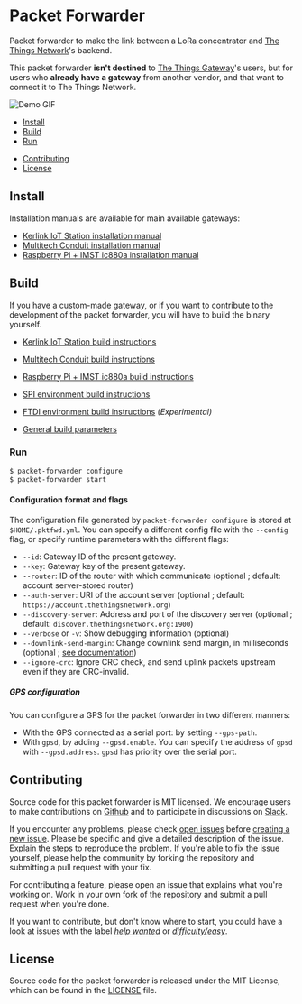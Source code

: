 # Packet Forwarder

Packet forwarder to make the link between a LoRa concentrator and [The Things Network](https://www.thethingsnetwork.org)'s backend.

This packet forwarder **isn't destined** to [The Things Gateway](https://www.thethingsnetwork.org/docs/gateways/gateway/)'s users, but for users who **already have a gateway** from another vendor, and that want to connect it to The Things Network.

![Demo GIF](https://github.com/TheThingsNetwork/packet_forwarder/raw/master/pktfwd.gif)

* [Install](#install)
* [Build](#build)
* [Run](#run)
+ [Contributing](#contribute)
+ [License](#license)

## <a name="install"></a>Install

Installation manuals are available for main available gateways:

+ [Kerlink IoT Station installation manual](docs/INSTALL_INSTRUCTIONS/KERLINK.md)
+ [Multitech Conduit installation manual](docs/INSTALL_INSTRUCTIONS/MULTITECH.md)
+ [Raspberry Pi + IMST ic880a installation manual](docs/INSTALL_INSTRUCTIONS/IMST_RPI.md)

## <a name="build"></a>Build

If you have a custom-made gateway, or if you want to contribute to the development of the packet forwarder, you will have to build the binary yourself.

+ [Kerlink IoT Station build instructions](docs/INSTALL_INSTRUCTIONS/KERLINK.md#build)
+ [Multitech Conduit build instructions](docs/INSTALL_INSTRUCTIONS/MULTITECH.md#build)
+ [Raspberry Pi + IMST ic880a build instructions](docs/INSTALL_INSTRUCTIONS/IMST_RPI.md#build)
+ [SPI environment build instructions](docs/INSTALL_INSTRUCTIONS/SPI.md)
+ [FTDI environment build instructions](docs/INSTALL_INSTRUCTIONS/FTDI.md) *(Experimental)*

+ [General build parameters](docs/INSTALL_INSTRUCTIONS/PARAMETERS.md)

### <a name="run"></a>Run

```bash
$ packet-forwarder configure
$ packet-forwarder start
```

#### Configuration format and flags

The configuration file generated by `packet-forwarder configure` is stored at `$HOME/.pktfwd.yml`. You can specify a different config file with the `--config` flag, or specify runtime parameters with the different flags:

* `--id`: Gateway ID of the present gateway.
* `--key`: Gateway key of the present gateway.
* `--router`: ID of the router with which communicate (optional ; default: account server-stored router)
* `--auth-server`: URI of the account server (optional ; default: `https://account.thethingsnetwork.org`)
* `--discovery-server`: Address and port of the discovery server (optional ; default: `discover.thethingsnetwork.org:1900`)
* `--verbose` or `-v`: Show debugging information (optional)
* `--downlink-send-margin`: Change downlink send margin, in milliseconds (optional ; [see documentation](docs/IMPLEMENTATION/DOWNLINKS.md))
* `--ignore-crc`: Ignore CRC check, and send uplink packets upstream even if they are CRC-invalid.

##### GPS configuration

You can configure a GPS for the packet forwarder in two different manners:

* With the GPS connected as a serial port: by setting `--gps-path`.
* With `gpsd`, by adding `--gpsd.enable`. You can specify the address of `gpsd` with `--gpsd.address`. `gpsd` has priority over the serial port.

## <a name="contribute"></a>Contributing

Source code for this packet forwarder is MIT licensed. We encourage users to make contributions on [Github](https://github.com/TheThingsNetwork/packet-forwarder) and to participate in discussions on [Slack](https://www.thethingsnetwork.org/forum/t/slack-invitations/3037/4).

If you encounter any problems, please check [open issues](https://github.com/TheThingsNetwork/packet-forwarder/issues) before [creating a new issue](https://github.com/TheThingsNetwork/packet-forwarder/issues/new). Please be specific and give a detailed description of the issue. Explain the steps to reproduce the problem. If you're able to fix the issue yourself, please help the community by forking the repository and submitting a pull request with your fix.

For contributing a feature, please open an issue that explains what you're working on. Work in your own fork of the repository and submit a pull request when you're done.

If you want to contribute, but don't know where to start, you could have a look at issues with the label [*help wanted*](https://github.com/TheThingsNetwork/packet-forwarder/labels/help%20wanted) or [*difficulty/easy*](https://github.com/TheThingsNetwork/packet-forwarder/labels/difficulty%2Feasy).

## <a name="license"></a>License

Source code for the packet forwarder is released under the MIT License, which can be found in the [LICENSE](LICENSE) file.
